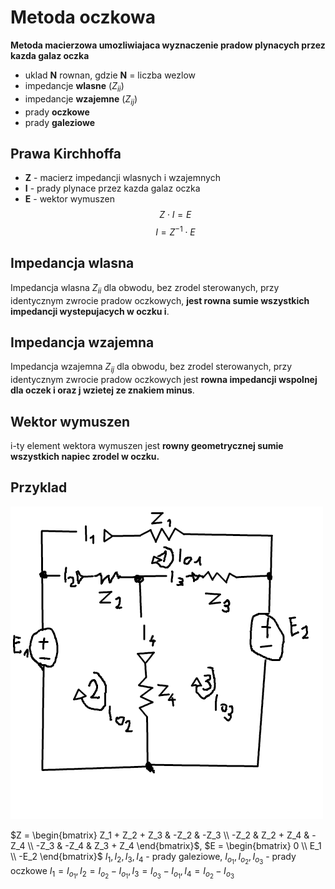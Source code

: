 # Metoda oczkowa
**Metoda macierzowa umozliwiajaca wyznaczenie pradow plynacych przez kazda galaz oczka**
- uklad **N** rownan, gdzie **N** = liczba wezlow
- impedancje **wlasne** ($Z_{ii}$)
- impedancje **wzajemne** ($Z_{ij}$)
- prady **oczkowe**
- prady **galeziowe**

## Prawa Kirchhoffa
- **Z** - macierz impedancji wlasnych i wzajemnych
- **I** - prady plynace przez kazda galaz oczka
- **E** - wektor wymuszen
$$Z\cdot I = E$$
$$I=Z^{-1}\cdot E$$

## Impedancja wlasna
Impedancja wlasna $Z_{ii}$ dla obwodu, bez zrodel sterowanych, przy identycznym zwrocie pradow oczkowych, **jest rowna sumie wszystkich impedancji wystepujacych w oczku i**.

## Impedancja wzajemna
Impedancja wzajemna $Z_{ij}$ dla obwodu, bez zrodel sterowanych, przy identycznym zwrocie pradow oczkowych jest **rowna impedancji wspolnej dla oczek i oraz j wzietej ze znakiem minus**.

## Wektor wymuszen
i-ty element wektora wymuszen jest **rowny geometrycznej sumie wszystkich napiec zrodel w oczku.**

## Przyklad
![Met](../img/metoda_oczkowa.png)

$Z = \begin{bmatrix} Z_1 + Z_2 + Z_3 & -Z_2 & -Z_3 \\ -Z_2 & Z_2 + Z_4 & -Z_4 \\ -Z_3 & -Z_4 & Z_3 + Z_4 \end{bmatrix}$, $E = \begin{bmatrix} 0 \\ E_1 \\ -E_2 \end{bmatrix}$
$I_1, I_2, I_3, I_4$ - prady galeziowe, $I_{o_1}, I_{o_2}, I_{o_3}$ - prady oczkowe
$I_1 = I_{o_1}, I_2 = I_{o_2} - I_{o_1}, I_3 = I_{o_3} - I_{o_1}, I_4 = I_{o_2} - I_{o_3}$